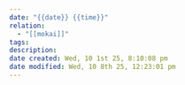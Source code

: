 ```yaml
---
date: "{{date}} {{time}}"
relation:
  - "[[mokai]]"
tags:
description:
date created: Wed, 10 1st 25, 8:10:08 pm
date modified: Wed, 10 8th 25, 12:23:01 pm
---
```


